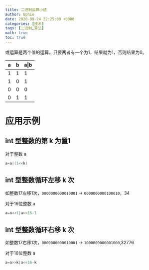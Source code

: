 ```yaml
---
title: 二进制运算小结
author: Uphie
date: 2020-09-24 22:25:00 +0800
categories: [技术]
tags: [二进制,算法]
math: true
toc: true
---
```


或运算是两个值的运算，只要两者有一个为1，结果就为1，否则结果为0。

| a    | b    | a\|b |
| ---- | ---- | ---- |
| 1    | 1    | 1    |
| 1    | 0    | 1    |
| 0    | 0    | 0    |
| 0    | 1    | 1    |

# 应用示例

## int 型整数的第 k 为置1

对于整数 a
```C
a=a|(1<<k)
```

## int 型整数循环左移 k 次

如整数17左移1次，`0000000000010001` → `0000000000100010`，34

对于16位整数 a
```C
a=a<<1|a>>16-1
```

## int 型整数循环右移 k 次
如整数17右移1次，`0000000000010001` → `1000000000001000`,32776

对于16位整数 a
```C
a=a>>k|a<<16-k
```
